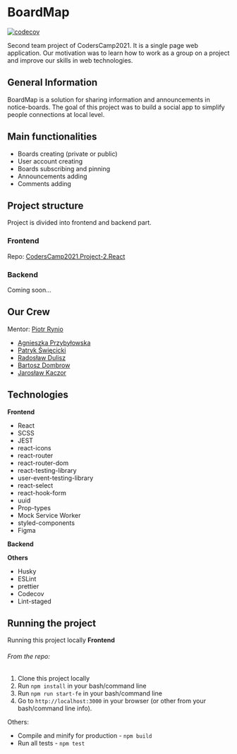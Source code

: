 # BoardMap 
[![codecov](https://codecov.io/gh/PiotrRynio/CodersCamp2021.Project-1.JavaScript/branch/main/graph/badge.svg?token=UF79DJ2XLN)](https://codecov.io/gh/PiotrRynio/CodersCamp2021.Project-1.JavaScript)

Second team project of CodersCamp2021. It is a single page web application. Our motivation was to learn how to work as a group on a project and improve our skills in web technologies. 

## General Information
BoardMap is a solution for sharing information and announcements in notice-boards. The goal of this project was to build a social app to simplify people connections at local level.

## Main functionalities
- Boards creating (private or public)
- User account creating
- Boards subscribing and pinning
- Announcements adding
- Comments adding

## Project structure 
Project is divided into frontend and backend part.

### Frontend
Repo: [CodersCamp2021.Project-2.React](https://github.com/PiotrRynio/CodersCamp2021.Project-2.React)

### Backend
Coming soon...
## Our Crew
Mentor: [Piotr Rynio](https://github.com/PiotrRynio)

- [Agnieszka Przybyłowska](https://github.com/APrzybylowska)
- [Patryk Święcicki](https://github.com/PSwiecicki)
- [Radosław Dulisz](https://github.com/RadekDulisz)
- [Bartosz Dombrow](https://github.com/BartoszDombrow)
- [Jarosław Kaczor](https://github.com/jaroslawkaczor)

## Technologies
**Frontend**
- React
- SCSS
- JEST
- react-icons
- react-router
- react-router-dom
- react-testing-library
- user-event-testing-library
- react-select
- react-hook-form
- uuid
- Prop-types
- Mock Service Worker
- styled-components
- Figma


**Backend**

**Others**
- Husky
- ESLint
- prettier
- Codecov
- Lint-staged


## Running the project

Running this project locally
**Frontend**
###### From the repo:

1. Clone this project locally
2. Run `npm install` in your bash/command line
3. Run `npm run start-fe` in your bash/command line
4. Go to `http://localhost:3000` in your browser (or other from your bash/command line info).

Others:
- Compile and minify for production - `npm build`
- Run all tests - `npm test`
